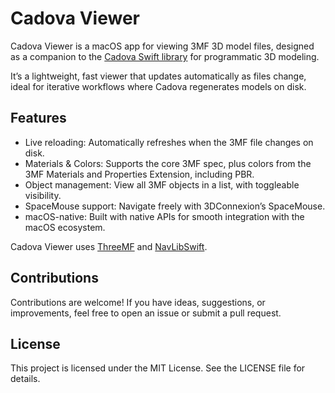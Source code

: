 # Cadova Viewer

Cadova Viewer is a macOS app for viewing 3MF 3D model files, designed as a companion to the [Cadova Swift library](https://github.com/tomasf/Cadova) for programmatic 3D modeling.

It’s a lightweight, fast viewer that updates automatically as files change, ideal for iterative workflows where Cadova regenerates models on disk.

## Features
* Live reloading: Automatically refreshes when the 3MF file changes on disk.
* Materials & Colors: Supports the core 3MF spec, plus colors from the 3MF Materials and Properties Extension, including PBR.
* Object management: View all 3MF objects in a list, with toggleable visibility.
* SpaceMouse support: Navigate freely with 3DConnexion’s SpaceMouse.
* macOS-native: Built with native APIs for smooth integration with the macOS ecosystem.

Cadova Viewer uses [ThreeMF](https://github.com/tomasf/ThreeMF) and [NavLibSwift](https://github.com/tomasf/NavLibSwift).

## Contributions

Contributions are welcome! If you have ideas, suggestions, or improvements, feel free to open an issue or submit a pull request.

## License

This project is licensed under the MIT License. See the LICENSE file for details.